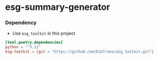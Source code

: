 # esg-summary-generator

### Dependency

- Use `esg_toolkit` in this project

```.toml
[tool.poetry.dependencies]
python = "^3.11"
esg-toolkit = {git = "https://github.com/ESGTrans/esg_toolkit.git"}
```
